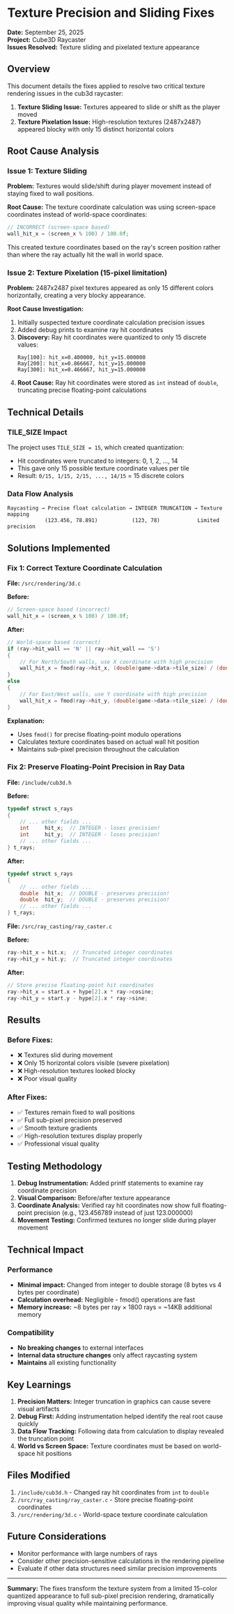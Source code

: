 # Texture Precision and Sliding Fixes

**Date:** September 25, 2025  
**Project:** Cube3D Raycaster  
**Issues Resolved:** Texture sliding and pixelated texture appearance

## Overview

This document details the fixes applied to resolve two critical texture rendering issues in the cub3d raycaster:

1. **Texture Sliding Issue:** Textures appeared to slide or shift as the player moved
2. **Texture Pixelation Issue:** High-resolution textures (2487x2487) appeared blocky with only 15 distinct horizontal colors

## Root Cause Analysis

### Issue 1: Texture Sliding
**Problem:** Textures would slide/shift during player movement instead of staying fixed to wall positions.

**Root Cause:** The texture coordinate calculation was using screen-space coordinates instead of world-space coordinates:
```c
// INCORRECT (screen-space based)
wall_hit_x = (screen_x % 100) / 100.0f;
```

This created texture coordinates based on the ray's screen position rather than where the ray actually hit the wall in world space.

### Issue 2: Texture Pixelation (15-pixel limitation)
**Problem:** 2487x2487 pixel textures appeared as only 15 different colors horizontally, creating a very blocky appearance.

**Root Cause Investigation:**
1. Initially suspected texture coordinate calculation precision issues
2. Added debug prints to examine ray hit coordinates
3. **Discovery:** Ray hit coordinates were quantized to only 15 discrete values:
   ```
   Ray[100]: hit_x=0.400000, hit_y=15.000000
   Ray[200]: hit_x=0.866667, hit_y=15.000000  
   Ray[300]: hit_x=0.466667, hit_y=15.000000
   ```
4. **Root Cause:** Ray hit coordinates were stored as `int` instead of `double`, truncating precise floating-point calculations

## Technical Details

### TILE_SIZE Impact
The project uses `TILE_SIZE = 15`, which created quantization:
- Hit coordinates were truncated to integers: 0, 1, 2, ..., 14
- This gave only 15 possible texture coordinate values per tile
- Result: `0/15, 1/15, 2/15, ..., 14/15` = 15 discrete colors

### Data Flow Analysis
```
Raycasting → Precise float calculation → INTEGER TRUNCATION → Texture mapping
            (123.456, 78.891)           (123, 78)            Limited precision
```

## Solutions Implemented

### Fix 1: Correct Texture Coordinate Calculation
**File:** `/src/rendering/3d.c`

**Before:**
```c
// Screen-space based (incorrect)
wall_hit_x = (screen_x % 100) / 100.0f;
```

**After:**
```c
// World-space based (correct)
if (ray->hit_wall == 'N' || ray->hit_wall == 'S')
{
    // For North/South walls, use X coordinate with high precision
    wall_hit_x = fmod(ray->hit_x, (double)game->data->tile_size) / (double)game->data->tile_size;
}
else
{
    // For East/West walls, use Y coordinate with high precision  
    wall_hit_x = fmod(ray->hit_y, (double)game->data->tile_size) / (double)game->data->tile_size;
}
```

**Explanation:**
- Uses `fmod()` for precise floating-point modulo operations
- Calculates texture coordinates based on actual wall hit position
- Maintains sub-pixel precision throughout the calculation

### Fix 2: Preserve Floating-Point Precision in Ray Data
**File:** `/include/cub3d.h`

**Before:**
```c
typedef struct s_rays
{
    // ... other fields ...
    int     hit_x;  // INTEGER - loses precision!
    int     hit_y;  // INTEGER - loses precision!
    // ... other fields ...
} t_rays;
```

**After:**
```c
typedef struct s_rays
{
    // ... other fields ...
    double  hit_x;  // DOUBLE - preserves precision!
    double  hit_y;  // DOUBLE - preserves precision!
    // ... other fields ...
} t_rays;
```

**File:** `/src/ray_casting/ray_caster.c`

**Before:**
```c
ray->hit_x = hit.x;  // Truncated integer coordinates
ray->hit_y = hit.y;  // Truncated integer coordinates
```

**After:**
```c
// Store precise floating-point hit coordinates
ray->hit_x = start.x + hype[2].x * ray->cosine;
ray->hit_y = start.y - hype[2].x * ray->sine;
```

## Results

### Before Fixes:
- ❌ Textures slid during movement
- ❌ Only 15 horizontal colors visible (severe pixelation)
- ❌ High-resolution textures looked blocky
- ❌ Poor visual quality

### After Fixes:
- ✅ Textures remain fixed to wall positions
- ✅ Full sub-pixel precision preserved
- ✅ Smooth texture gradients
- ✅ High-resolution textures display properly
- ✅ Professional visual quality

## Testing Methodology

1. **Debug Instrumentation:** Added printf statements to examine ray coordinate precision
2. **Visual Comparison:** Before/after texture appearance
3. **Coordinate Analysis:** Verified ray hit coordinates now show full floating-point precision (e.g., 123.456789 instead of just 123.000000)
4. **Movement Testing:** Confirmed textures no longer slide during player movement

## Technical Impact

### Performance
- **Minimal impact:** Changed from integer to double storage (8 bytes vs 4 bytes per coordinate)
- **Calculation overhead:** Negligible - fmod() operations are fast
- **Memory increase:** ~8 bytes per ray × 1800 rays = ~14KB additional memory

### Compatibility
- **No breaking changes** to external interfaces
- **Internal data structure changes** only affect raycasting system
- **Maintains** all existing functionality

## Key Learnings

1. **Precision Matters:** Integer truncation in graphics can cause severe visual artifacts
2. **Debug First:** Adding instrumentation helped identify the real root cause quickly
3. **Data Flow Tracking:** Following data from calculation to display revealed the truncation point
4. **World vs Screen Space:** Texture coordinates must be based on world-space hit positions

## Files Modified

1. `/include/cub3d.h` - Changed ray hit coordinates from `int` to `double`
2. `/src/ray_casting/ray_caster.c` - Store precise floating-point coordinates
3. `/src/rendering/3d.c` - World-space texture coordinate calculation

## Future Considerations

- Monitor performance with large numbers of rays
- Consider other precision-sensitive calculations in the rendering pipeline
- Evaluate if other data structures need similar precision improvements

---

**Summary:** The fixes transform the texture system from a limited 15-color quantized appearance to full sub-pixel precision rendering, dramatically improving visual quality while maintaining performance.